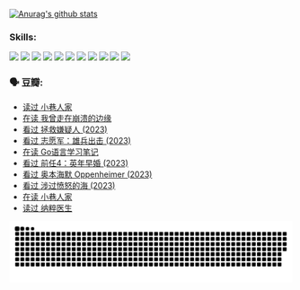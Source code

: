 
[![Anurag's github stats](https://github-readme-stats.vercel.app/api?username=w940853815)](https://github.com/anuraghazra/github-readme-stats)

### Skills:

<code><img height="32" src="https://cdn.jsdelivr.net/npm/simple-icons@v5/icons/python.svg"></code>
<code><img height="32" src="https://cdn.jsdelivr.net/npm/simple-icons@v5/icons/javascript.svg"></code>
<code><img height="32" src="https://cdn.jsdelivr.net/npm/simple-icons@v5/icons/django.svg"></code>
<code><img height="32" src="https://cdn.jsdelivr.net/npm/simple-icons@v5/icons/flask.svg"></code>
<code><img height="32" src="https://cdn.jsdelivr.net/npm/simple-icons@v5/icons/vuetify.svg"></code>
<code><img height="32" src="https://cdn.jsdelivr.net/npm/simple-icons@v5/icons/git.svg"></code>
<code><img height="32" src="https://cdn.jsdelivr.net/npm/simple-icons@v5/icons/docker.svg"></code>
<code><img height="32" src="https://cdn.jsdelivr.net/npm/simple-icons@v5/icons/postgresql.svg"></code>
<code><img height="32" src="https://cdn.jsdelivr.net/npm/simple-icons@v5/icons/elasticsearch.svg"></code>
<code><img height="32" src="https://cdn.jsdelivr.net/npm/simple-icons@v5/icons/macos.svg"></code>
<code><img height="32" src="https://cdn.jsdelivr.net/npm/simple-icons@v5/icons/linux.svg"></code>

### 🗣 豆瓣:

<!-- DOUBAN-ACTIVITIES:START -->
- [读过 小巷人家](https://www.douban.com/people/136069238/status/4489290935/?_i=05062279)
- [在读 我曾走在崩溃的边缘](https://www.douban.com/people/136069238/status/4489290559/?_i=05062279)
- [看过 拯救嫌疑人‎ (2023)](https://www.douban.com/people/136069238/status/4477421513/?_i=05062279)
- [看过 志愿军：雄兵出击‎ (2023)](https://www.douban.com/people/136069238/status/4465247367/?_i=05062279)
- [在读 Go语言学习笔记](https://www.douban.com/people/136069238/status/4459852901/?_i=05062279)
- [看过 前任4：英年早婚‎ (2023)](https://www.douban.com/people/136069238/status/4458320768/?_i=05062279)
- [看过 奥本海默 Oppenheimer‎ (2023)](https://www.douban.com/people/136069238/status/4454740976/?_i=05062279)
- [看过 涉过愤怒的海‎ (2023)](https://www.douban.com/people/136069238/status/4449502811/?_i=05062279)
- [在读 小巷人家](https://www.douban.com/people/136069238/status/4445749134/?_i=05062279)
- [读过 纳粹医生](https://www.douban.com/people/136069238/status/4445748598/?_i=05062279)
<!-- DOUBAN-ACTIVITIES:END -->


![Snake animation](https://raw.githubusercontent.com/w940853815/w940853815/output/github-contribution-grid-snake.svg)

<!--
**w940853815/w940853815** is a ✨ _special_ ✨ repository because its `README.md` (this file) appears on your GitHub profile.

Here are some ideas to get you started:

- 🔭 I’m currently working on ...
- 🌱 I’m currently learning ...
- 👯 I’m looking to collaborate on ...
- 🤔 I’m looking for help with ...
- 💬 Ask me about ...
- 📫 How to reach me: ...
- 😄 Pronouns: ...
- ⚡ Fun fact: ...
-->
